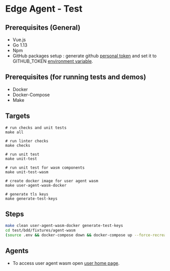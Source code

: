 # Edge Agent - Test

## Prerequisites (General)

- Vue.js
- Go 1.13
- Npm
- GitHub packages setup : generate github [personal token](https://help.github.com/en/github/authenticating-to-github/creating-a-personal-access-token-for-the-command-line#creating-a-token) 
and set it to GITHUB_TOKEN [environment variable](https://en.wikipedia.org/wiki/Environment_variable).

## Prerequisites (for running tests and demos)
- Docker
- Docker-Compose
- Make

## Targets
```
# run checks and unit tests
make all

# run linter checks
make checks

# run unit test
make unit-test

# run unit test for wasm components
make unit-test-wasm

# create docker image for user agent wasm
make user-agent-wasm-docker

# generate tls keys
make generate-test-keys
```

## Steps

```bash
make clean user-agent-wasm-docker generate-test-keys
cd test/bdd/fixtures/agent-wasm
(source .env && docker-compose down && docker-compose up --force-recreate)
```

## Agents

- To access user agent wasm open [user home page](https://127.0.0.1:8091/index.html). 

